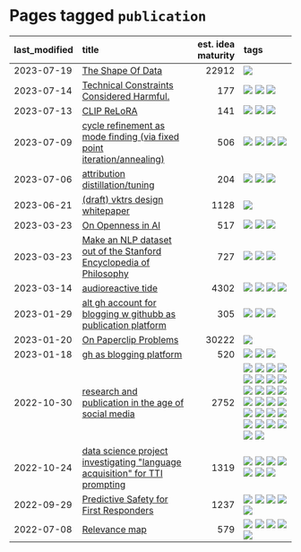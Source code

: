 # Pages tagged `publication`

|last_modified|title|est. idea maturity|tags
|:---|:---|---:|:---|
|2023-07-19|[The Shape Of Data](../the_shape_of_data.md)|22912|[![](https://img.shields.io/badge/tag-publication-92ab1c)](../tags/publication.md)|
|2023-07-14|[Technical Constraints Considered Harmful.](../constraints_considered_hazardous.md)|177|[![](https://img.shields.io/badge/tag-best_practices-c456a9)](../tags/best_practices.md) [![](https://img.shields.io/badge/tag-engineering-d7de4b)](../tags/engineering.md) [![](https://img.shields.io/badge/tag-publication-92ab1c)](../tags/publication.md)|
|2023-07-13|[CLIP ReLoRA](../clip_relora.md)|141|[![](https://img.shields.io/badge/tag-experimentation-ea1833)](../tags/experimentation.md) [![](https://img.shields.io/badge/tag-open_source-f14da)](../tags/open_source.md) [![](https://img.shields.io/badge/tag-publication-92ab1c)](../tags/publication.md)|
|2023-07-09|[cycle refinement as mode finding (via fixed point iteration/annealing)](../cycle_refinement_as_modefinding.md)|506|[![](https://img.shields.io/badge/tag-experimentation-ea1833)](../tags/experimentation.md) [![](https://img.shields.io/badge/tag-publication-92ab1c)](../tags/publication.md) [![](https://img.shields.io/badge/tag-text2image-d9f12f)](../tags/text2image.md) [![](https://img.shields.io/badge/tag-text2video-fe76cf)](../tags/text2video.md)|
|2023-07-06|[attribution distillation/tuning](../attribution_tuning.md)|204|[![](https://img.shields.io/badge/tag-experimentation-ea1833)](../tags/experimentation.md) [![](https://img.shields.io/badge/tag-model_compression-abf295)](../tags/model_compression.md) [![](https://img.shields.io/badge/tag-publication-92ab1c)](../tags/publication.md)|
|2023-06-21|[(draft) vktrs design whitepaper](../vktrs_design_whitepaper.md)|1128|[![](https://img.shields.io/badge/tag-publication-92ab1c)](../tags/publication.md)|
|2023-03-23|[On Openness in AI](../on_openness_in_ai.md)|517|[![](https://img.shields.io/badge/tag-alignment-e3be61)](../tags/alignment.md) [![](https://img.shields.io/badge/tag-publication-92ab1c)](../tags/publication.md) [![](https://img.shields.io/badge/tag-publicgood-12f6d5)](../tags/publicgood.md)|
|2023-03-23|[Make an NLP dataset out of the Stanford Encyclopedia of Philosophy](../sep_dataset.md)|727|[![](https://img.shields.io/badge/tag-dataset-53417a)](../tags/dataset.md) [![](https://img.shields.io/badge/tag-publication-92ab1c)](../tags/publication.md) [![](https://img.shields.io/badge/tag-wip-5d9a82)](../tags/wip.md)|
|2023-03-14|[audioreactive tide](../audioreactive_tide.md)|4302|[![](https://img.shields.io/badge/tag-animation-e9b626)](../tags/animation.md) [![](https://img.shields.io/badge/tag-completed-c4c41f)](../tags/completed.md) [![](https://img.shields.io/badge/tag-experimental-d5f6c6)](../tags/experimental.md) [![](https://img.shields.io/badge/tag-publication-92ab1c)](../tags/publication.md)|
|2023-01-29|[alt gh account for blogging w githubb as publication platform](../alt_gh_account_for_blogging.md)|305|[![](https://img.shields.io/badge/tag-MILESTONE_POC-77485f)](../tags/MILESTONE_POC.md) [![](https://img.shields.io/badge/tag-publication-92ab1c)](../tags/publication.md) [![](https://img.shields.io/badge/tag-wip-5d9a82)](../tags/wip.md)|
|2023-01-20|[On Paperclip Problems](../on_paperclip_problems.md)|30222|[![](https://img.shields.io/badge/tag-publication-92ab1c)](../tags/publication.md)|
|2023-01-18|[gh as blogging platform](../gh_as_blogging_platform.md)|520|[![](https://img.shields.io/badge/tag-publication-92ab1c)](../tags/publication.md) [![](https://img.shields.io/badge/tag-tooling-12eec5)](../tags/tooling.md) [![](https://img.shields.io/badge/tag-wip-5d9a82)](../tags/wip.md)|
|2022-10-30|[research and publication in the age of social media](../research-and-social.md)|2752|[![](https://img.shields.io/badge/tag-arxiv-e54ba1)](../tags/arxiv.md) [![](https://img.shields.io/badge/tag-citation-426a5f)](../tags/citation.md) [![](https://img.shields.io/badge/tag-corrections-e3b2c7)](../tags/corrections.md) [![](https://img.shields.io/badge/tag-credit-dafbc7)](../tags/credit.md) [![](https://img.shields.io/badge/tag-curation-7064e0)](../tags/curation.md) [![](https://img.shields.io/badge/tag-discoverability-6819c6)](../tags/discoverability.md) [![](https://img.shields.io/badge/tag-discussion-e33481)](../tags/discussion.md) [![](https://img.shields.io/badge/tag-feed-11772b)](../tags/feed.md) [![](https://img.shields.io/badge/tag-git-5fba1d)](../tags/git.md) [![](https://img.shields.io/badge/tag-github-587798)](../tags/github.md) [![](https://img.shields.io/badge/tag-historyofscience-2c91b4)](../tags/historyofscience.md) [![](https://img.shields.io/badge/tag-mastodon-d2ea1b)](../tags/mastodon.md) [![](https://img.shields.io/badge/tag-openreview-dce8fa)](../tags/openreview.md) [![](https://img.shields.io/badge/tag-paperswithcode-82f36e)](../tags/paperswithcode.md) [![](https://img.shields.io/badge/tag-platform-ac8815)](../tags/platform.md) [![](https://img.shields.io/badge/tag-publication-92ab1c)](../tags/publication.md) [![](https://img.shields.io/badge/tag-reproducibility-161a53)](../tags/reproducibility.md) [![](https://img.shields.io/badge/tag-research-b3194)](../tags/research.md) [![](https://img.shields.io/badge/tag-retractions-34720)](../tags/retractions.md) [![](https://img.shields.io/badge/tag-search-db71cb)](../tags/search.md) [![](https://img.shields.io/badge/tag-socialmedia-71e862)](../tags/socialmedia.md) [![](https://img.shields.io/badge/tag-stackoverflow-ad342b)](../tags/stackoverflow.md) [![](https://img.shields.io/badge/tag-subscription-a3a5e9)](../tags/subscription.md) [![](https://img.shields.io/badge/tag-transparency-49fd1a)](../tags/transparency.md) [![](https://img.shields.io/badge/tag-twitter-a682e)](../tags/twitter.md) [![](https://img.shields.io/badge/tag-validation-1661bc)](../tags/validation.md)|
|2022-10-24|[data science project investigating "language acquisition" for TTI prompting](../tti_language_aqcuisition.md)|1319|[![](https://img.shields.io/badge/tag-alignment-e3be61)](../tags/alignment.md) [![](https://img.shields.io/badge/tag-dataset-53417a)](../tags/dataset.md) [![](https://img.shields.io/badge/tag-experimental-d5f6c6)](../tags/experimental.md) [![](https://img.shields.io/badge/tag-prompting-4db4d2)](../tags/prompting.md) [![](https://img.shields.io/badge/tag-publication-92ab1c)](../tags/publication.md) [![](https://img.shields.io/badge/tag-publicgood-12f6d5)](../tags/publicgood.md) [![](https://img.shields.io/badge/tag-stability-6013c8)](../tags/stability.md)|
|2022-09-29|[Predictive Safety for First Responders](../safety-officer.md)|1237|[![](https://img.shields.io/badge/tag-completed-c4c41f)](../tags/completed.md) [![](https://img.shields.io/badge/tag-dataset-53417a)](../tags/dataset.md) [![](https://img.shields.io/badge/tag-publication-92ab1c)](../tags/publication.md) [![](https://img.shields.io/badge/tag-publicgood-12f6d5)](../tags/publicgood.md) [![](https://img.shields.io/badge/tag-wip-5d9a82)](../tags/wip.md)|
|2022-07-08|[Relevance map](../Relevance_map.md)|579|[![](https://img.shields.io/badge/tag-meta-c6963e)](../tags/meta.md) [![](https://img.shields.io/badge/tag-prompting-4db4d2)](../tags/prompting.md) [![](https://img.shields.io/badge/tag-publication-92ab1c)](../tags/publication.md) [![](https://img.shields.io/badge/tag-stability-6013c8)](../tags/stability.md) [![](https://img.shields.io/badge/tag-tooling-12eec5)](../tags/tooling.md)|